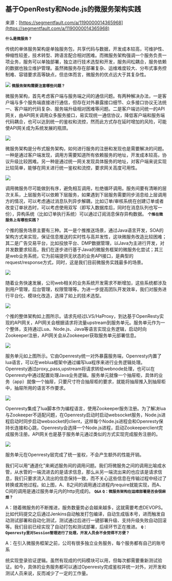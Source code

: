 ## 基于OpenResty和Node.js的微服务架构实践

来源：[https://segmentfault.com/a/1190000014365968](https://segmentfault.com/a/1190000014365968)

 **`什么是微服务？`** 

传统的单体服务架构是单独服务包，共享代码与数据，开发成本较高，可维护性、伸缩性较差，技术转型、跨语言配合相对困难。而微服务架构强调一个服务负责一项业务，服务可以单独部署，独立进行技术选型和开发，服务间松耦合，服务依赖的数据也独立维护管理。虽然微服务存在部署复杂、运维难度较大、分布式事务控制难、容错要求高等缺点，但总体而言，微服务的优点远大于其复杂性。

![][0] **`微服务架构需要注意哪些问题？`** 

微服务架构，首先考虑客户端与服务端之间的通信问题。有两种解决办法，一是客户端与多个服务端直接进行通信，但存在对外暴露接口细节、众多接口协议无法统一、客户端的代码复杂、服务端升级相对困难等问题。二是客户端访问统一的API网关，由API网关调用众多服务接口，易实现统一通信协议，降低客户端和服务端代码耦合，也可以达到统一的鉴权和流控，然而此方式存在延时增加的风险，可能使API网关成为系统发展的瓶颈。

![][1]

微服务架构是分布式服务架构，如何进行服务的注册和发现也是需要解决的问题。一种是通过客户端发现，调用方需要知道所有依赖服务的地址，开发成本较高，协议升级比较困难。另一种是通过统一网关发现具体服务的地址，对客户端来说实现比较简单，能够在网关进行统一鉴权和流控，要求网关高度可用性。

![][2]

调用微服务尽可能做到有序，避免相互调用，杜绝循环调用。服务间要有清晰的层次关系，上层服务可以依赖下层服务，如果遇到下层服务需要同步消息给上层调用方的情况，可以考虑通过消息队列异步解耦，比如订单/审核系统在创建订单或者改变订单状态时，可以考虑使用双写（即写入数据库后，同时在消息队列也写一份），异构系统（比如订单执行系统）可以通过订阅消息保存异构数据。 **`个推在微服务上有哪些实践？`** 

个推的服务场景主要有三种。其一是个推推送场景，通过Java语言开发，SOA的架构方式来实现，保证信息推送的实时性与高并发性，这块微服务改造比较困难；其二是广告交易平台，比如投放平台、DMP数据管理，以Java为主进行开发，对并发数要求较高，我们在逐步进行基于Java的微服务框架的微服务化尝试；其三是web业务系统，它为前端提供无状态的业务API接口，是典型的request/response方式，同时，这是我们目前微服务实践最多的场景。

![][3]

随着业务快速发展，公司web相关的业务系统开发需求不断增加，这些系统都涉及到用户管理，后台管理，权限管理等。为进一步提高团队开发效率，我们对服务进行平台化、模块化改造，选择了如上的技术选型。

![][4]

个推的整体架构如上图所示。请求先经过LVS/HaProxy，到达基于OpenResty实现的API网关，API网关会根据请求将流量upstream到服务单元。服务单元作为一个整体，支持通过Lua、Node.js、Java等语言实现业务逻辑，启动时向Zookeeper注册，API网关会从Zookeeper获取服务单元部署信息。

![][5]

服务单元如上图所示。它由Openresty统一对外暴露服务端，Openresty内置了lua语言，可以在weblua框架中通过编写lua程序来进行业务逻辑处理。Openresty通过proxy_pass,upstream将请求转给webnode处理，也可以在Openresty中通过配置处理Java业务逻辑。服务单元就像一个抽屉柜，具体的业务（app）就像一个抽屉，只要尺寸符合抽屉柜的要求，就能将抽屉推入到抽屉柜中，抽屉所用的语言不作要求。

![][6]

Openresty集成了lua脚本作为编程语言，使用Zookeeper服务注册。为了解决lua与Zookeeper不适配问题，在Openresty启动时启动websocket服务，Node.js进程启动时同步启动websocket的client，这样每个Node.js进程会和Openresty保持长连接和心跳，Openresty会选择一个Node.js进程，启动Zookeeperclient完成服务注册。API网关也是基于服务单元通过类似的方式实现完成服务注册的。

![][7]

服务单元在Openresty层完成了统一鉴权，不会产生额外的性能开销。

我们可以用“通道化”来阐述服务间的调用问题。我们将微服务之间的调用比喻成水管，从水管的一端流进去的是请求信息，那么从另一端流出来的也应该是请求信息，我们只要求流入流出的信息保持一致，而不关心这些信息在传输过程中经过了转换或其他过程。如上图，A、B之间的调用通过进程内require就能实现，而A、C间的调用是通过服务单元内的http完成的。 **`Q&A`**  **`Q：微服务架构在运维部署是否会很麻烦？`** 

A：随着微服务的不断推进，服务数量势必会越来越多，这就需要考虑DEVOPS。比如代码提交之后通过Jenkins自动触发打包编译，自动生成版本号，进而触发自动测试部署和自动化测试，测试通过后进行一键部署升级、支持升级失败自动回滚等。我们目前已经实现了自动打包和测试部署，后续环节正在推进。 **`Q：Openresty里对Session管理进行了处理，开发人员会不会觉得不方便？`** 

A：在引入微服务框架之前，公司有很多独立业务服务，每个服务都有自己的账号系

统实现登录验证逻辑。虽然有现成的代码模块可以用，但每次都需要重新测试验证。如今，具体的业务服务都可以通过Openresty完成鉴权并统一对外，对开发和测试人员来说，反而减少了一定的工作量。

[0]: ./img/bV8rl7.png
[1]: ./img/bV8rmj.png
[2]: ./img/bV8rmB.png
[3]: ./img/bV8rni.png
[4]: ./img/bV8rnA.png
[5]: ./img/bV8rof.png
[6]: ./img/bV8ros.png
[7]: ./img/bV8roU.png